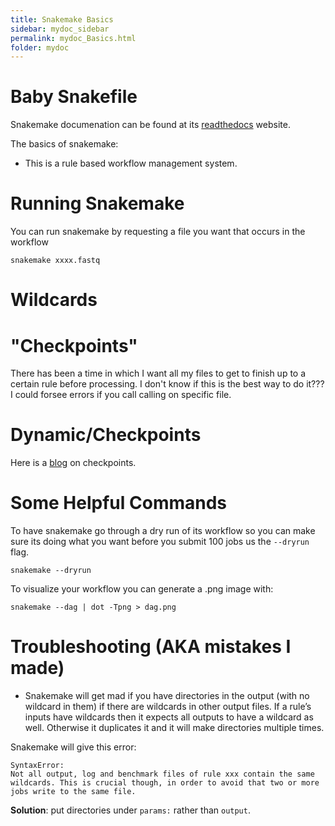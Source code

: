 ```yaml
---
title: Snakemake Basics
sidebar: mydoc_sidebar
permalink: mydoc_Basics.html
folder: mydoc
---
```


# Baby Snakefile

Snakemake documenation can be found at its [readthedocs](https://snakemake.readthedocs.io/en/stable/) website.

The basics of snakemake:

- This is a rule based workflow management system. 

# Running Snakemake

You can run snakemake by requesting a file you want that occurs in the workflow


```
snakemake xxxx.fastq
```

# Wildcards

# "Checkpoints"

There has been a time in which I want all my files to get to finish up to a certain rule before processing. I don't know if this is the best way to do it??? I could forsee errors if you call calling on specific file. 

# Dynamic/Checkpoints

Here is a [blog](http://ivory.idyll.org/blog/tag/python.html) on checkpoints. 

# Some Helpful Commands

To have snakemake go through a dry run of its workflow so you can make sure its doing what you want before you submit 100 jobs us the `--dryrun` flag. 

```
snakemake --dryrun 
```

To visualize your workflow you can generate a .png image with:

```
snakemake --dag | dot -Tpng > dag.png
```

# Troubleshooting (AKA mistakes I made)

-  Snakemake will get mad if you have directories in the output (with no wildcard in them) if there are wildcards in other output files.
If a rule’s inputs have wildcards then it expects all outputs to have a wildcard as well. Otherwise it duplicates it and it will make directories multiple times. 

Snakemake will give this error:

```
SyntaxError:
Not all output, log and benchmark files of rule xxx contain the same wildcards. This is crucial though, in order to avoid that two or more jobs write to the same file.
```

**Solution**: put directories under `params:` rather than `output`.
